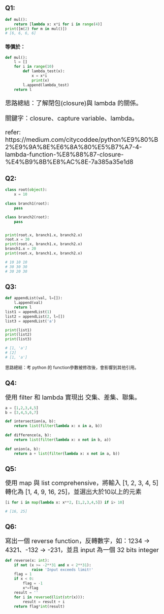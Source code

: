 ## Q1:

``` python
def mul():
    return [lambda x: x*i for i in range(4)]
print([m(2) for m in mul()])
# [6, 6, 6, 6]
```

### 等價於：

``` python
def mul():
    l = []
    for i in range(10)
        def lambda_test(x):
            x = x*i
            print(x)
        l.append(lambda_test)
    return l
```

<div style='font-size:20px'>
  <p>思路總結：了解閉包(closure)與 lambda 的關係。</p>
  <p>關鍵字：closure、capture variable、lambda。</p>
  <p>refer: https://medium.com/citycoddee/python%E9%80%B2%E9%9A%8E%E6%8A%80%E5%B7%A7-4-lambda-function-%E8%88%87-closure-%E4%B9%8B%E8%AC%8E-7a385a35e1d8</p>
</div>



## Q2:

``` python
class root(object):
    x = 10
    
class branch1(root):
    pass

class branch2(root):
    pass


print(root.x, branch1.x, branch2.x)
root.x = 30
print(root.x, branch1.x, branch2.x)
branch1.x = 20
print(root.x, branch1.x, branch2.x)

# 10 10 10
# 30 30 30 
# 30 20 30
```



## Q3:

```python
def appendList(val, l=[]):
    l.append(val)
    return l  
list1 = appendList(1)
list2 = appendList(2, l=[])
list3 = appendList('a')

print(list1) 
print(list2)
print(list3)

# [1, 'a']
# [2]
# [1, 'a']
```

<div> 
  思路總結：考 python 的 function參數被修改後，會影響到其他引用。
</div>



## Q4:

<div style='font-size:20px'>
  使用 filter 和 lambda 實現出 交集、差集、聯集。
</div>



``` python
a = [1,2,3,4,5]
b = [3,4,5,6,7]

def intersection(a, b):
    return list(filter(lambda x: x in a, b))
  
def difference(a, b):
    return list(filter(lambda x: x not in b, a))
  
def union(a, b):
    return a + list(filter(lambda x: x not in a, b))
```



## Q5:

<div style='font-size:20px'>
  使用 map 與 list comprehensive，將輸入 [1, 2, 3, 4, 5] 轉化為 [1, 4, 9, 16, 25]，並選出大於10以上的元素
</div>

``` python
[i for i in map(lambda x: x**2, [1,2,3,4,5]) if i> 10]

# [16, 25]
```



## Q6:

<div style='font-size:20px'>
  寫出一個 reverse function，反轉數字，如：1234 -> 4321、-132 -> -231，並且 input 為一個 32 bits integer
</div>

``` python
def reverse(x: int):
    if not (x >= -2**31 and x < 2**31):
    		raise 'Input exceeds limit!'
    flag = 1
    if x < 0:
        flag = -1
        x*=flag
    result = ''        
    for i in reversed(list(str(x))):
        result = result + i
    return flag*int(result)
```

